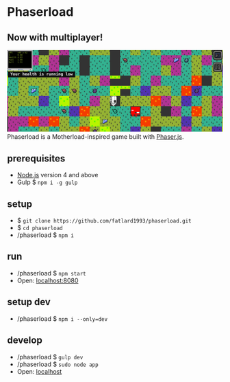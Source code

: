# Phaserload
## Now with multiplayer!
![game-play](game-play.png)
Phaserload is a Motherload-inspired game built with [Phaser.js](https://github.com/photonstorm/phaser-ce).

## prerequisites
- [Node.js](https://nodejs.org/en/) version 4 and above
- Gulp $ `npm i -g gulp`

## setup
- $ `git clone https://github.com/fatlard1993/phaserload.git`
- $ `cd phaserload`
- /phaserload $ `npm i`

## run
- /phaserload $ `npm start`
- Open: [localhost:8080](http://localhost:8080)

## setup dev
- /phaserload $ `npm i --only=dev`

## develop
- /phaserload $ `gulp dev`
- /phaserload $ `sudo node app`
- Open: [localhost](http://localhost)